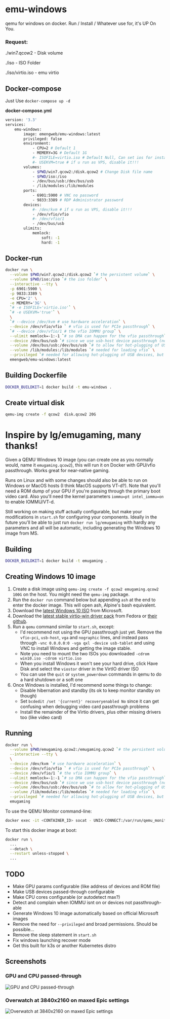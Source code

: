 # emu-windows
qemu for windows on docker.
Run / Install / Whatever use for, it's UP On You.

### Request:
./win7.qcow2 - Disk volume

./iso - ISO Folder

./iso/virtio.iso - emu virtio

## Docker-compose
Just Use ```docker-compose up -d```

**docker-compose.yml**
```bash
version: '3.3'
services:
    emu-windows:
        image: emengweb/emu-windows:latest
        privileged: false
        environment:
            - CPU=2 # Default 1
            - MEMERY=3G # Default 1G
            #- ISOFILE=virtio.iso # Default Null, Can set ios for install custem OS
            #- USEKVM=true # if u run as VPS, disable it!!!
        volumes:
            - $PWD/win7.qcow2:/disk.qcow2 # Change Disk file name
            - $PWD/iso:/iso
            - /dev/bus/usb:/dev/bus/usb
            - /lib/modules:/lib/modules
        ports:
            - 6901:5900 # VNC no password
            - 9833:3389 # RDP Administrator password
        devices:
            #- /dev/kvm # if u run as VPS, disable it!!!
            - /dev/vfio/vfio
            #- /dev/vfio/1
            - /dev/bus/usb
        ulimits:
            memlock:
                soft: -1
                hard: -1
```

## Docker-run

```bash
docker run \
  --volume $PWD/win7.qcow2:/disk.qcow2 `# the persistent volume` \
  --volume $PWD/iso:/iso `# the iso folder` \
  --interactive --tty \
  -p 6901:5900 \
  -p 9833:3389 \
  -e CPU='2' \
  -e MEMERY='3G' \
  `# -e ISOFILE='virtio.iso'` \
  `# -e USEKVM='true'` \
  \
  `# --device /dev/kvm # use hardware acceleration` \
  --device /dev/vfio/vfio ` # vfio is used for PCIe passthrough` \
  `# --device /dev/vfio/1 # the vfio IOMMU group` \
  --ulimit memlock=-1:-1 `# so DMA can happen for the vfio passthrough` \
  --device /dev/bus/usb `# since we use usb-host device passthrough (note you can specify specific devices too)` \
  --volume /dev/bus/usb:/dev/bus/usb `# to allow for hot-plugging of USB devices` \
  --volume /lib/modules:/lib/modules `# needed for loading vfio` \
  --privileged `# needed for allowing hot-plugging of USB devices, but should be able to replace with cgroup stuff? also needed for modprobe commands` \
  emengweb/emu-windows:latest
```

## Building Dockerfile
```bash
DOCKER_BUILDKIT=1 docker build -t emu-windows .
```

## Create virtual disk
```bash
qemu-img create -f qcow2  disk.qcow2 20G
```




# Inspire by lg/emugaming, many thanks!

Given a QEMU Windows 10 image (you can create one as you normally would, name it `emugaming.qcow2`), this will run it on Docker with GPU/vfio passthrough. Works great for near-native gaming.

Runs on Linux and with some changes should also be able to run on Windows or MacOS hosts (I think MacOS supports VT-d?). Note that you'll need a ROM dump of your GPU if you're passing through the primary boot video card. Also you'll need the kernel parameters `iommu=pt intel_iommu=on` to enable IOMMU/VT-d.

Still working on making stuff actually configurable, but make your modifications in `start.sh` for configuring your components. Ideally in the future you'll be able to just run `docker run lg/emugaming` with hardly any parameters and all will be automatic, including generating the Windows 10 image from MS.

## Building

```bash
DOCKER_BUILDKIT=1 docker build -t emugaming .
```

## Creating Windows 10 image

1. Create a disk image using `qemu-img create -f qcow2 emugaming.qcow2 100G` on the host. You might need the `qemu-img` package.
2. Run the `docker run` command below but appending `ash` at the end to enter the docker image. This will open ash, Alpine's bash equivalent.
3. Download the [latest Windows 10 ISO](https://www.microsoft.com/en-us/software-download/windows10ISO) from Microsoft.
4. Download the [latest stable virtio-win driver pack](https://fedorapeople.org/groups/virt/virtio-win/direct-downloads/stable-virtio/virtio-win.iso) from Fedora or [their github](https://github.com/virtio-win/kvm-guest-drivers-windows).
5. Run a `qemu` command similar to `start.sh`, except:
    - I'd recommend not using the GPU passthrough just yet. Remove the `vfio-pci`, `usb-host`, `vga` and `nographic` lines, and instead pass through `-vnc 0.0.0.0:0 -vga qxl -device usb-tablet` and using VNC to install Windows and getting the image stable.
    - Note you need to mount the two ISOs you downloaded `-cdrom win10.iso -cdrom virtio.iso`
    - When you install Windows it won't see your hard drive, click Have Disk and select the `viostor` driver in the VirtIO driver ISO
    - You can use the `quit` or `system_powerdown` commands in qemu to do a hard shutdown or a soft one
6. Once Windows is installed, I'd recommend some things to change:
    - Disable hibernation and standby (its ok to keep monitor standby on though)
    - Set `bcdedit /set '{current}' recoveryenabled No` since it can get confusing when debugging video card passthrough problems
    - Install the remainder of the Virtio drivers, plus other missing drivers too (like video card)

## Running

```bash
docker run \
  --volume $PWD/emugaming.qcow2:/emugaming.qcow2 `# the persistent volume` \
  --interactive --tty \
  \
  --device /dev/kvm `# use hardware acceleration` \
  --device /dev/vfio/vfio ` # vfio is used for PCIe passthrough` \
  --device /dev/vfio/1 `# the vfio IOMMU group` \
  --ulimit memlock=-1:-1 `# so DMA can happen for the vfio passthrough` \
  --device /dev/bus/usb `# since we use usb-host device passthrough (note you can specify specific devices too)` \
  --volume /dev/bus/usb:/dev/bus/usb `# to allow for hot-plugging of USB devices` \
  --volume /lib/modules:/lib/modules `# needed for loading vfio` \
  --privileged `# needed for allowing hot-plugging of USB devices, but should be able to replace with cgroup stuff? also needed for modprobe commands` \
  emugaming
```

To use the QEMU Monitor command-line:
```bash
docker exec -it <CONTAINER_ID> socat - UNIX-CONNECT:/var/run/qemu_monitor
```

To start this docker image at boot:
```bash
docker run \
  ...
  --detach \
  --restart unless-stopped \
  ...
```

## TODO

- Make GPU params configurable (like address of devices and ROM file)
- Make USB devices passed-through configurable
- Make CPU cores configurable (or autodetect max?)
- Detect and complain when IOMMU isnt on or devices not passthrough-able
- Generate Windows 10 image automatically based on official Microsoft images
- Remove the need for `--privileged` and broad permissions. Should be possible...
- Remove the sleep statement in `start.sh`
- Fix windows launching recover mode
- Get this built for k3s or another Kubernetes distro

## Screenshots

### GPU and CPU passed-through
![GPU and CPU passed-through](screenshot3.png)

### Overwatch at 3840x2160 on maxed Epic settings
![Overwatch at 3840x2160 on maxed Epic settings](screenshot4.jpg)
